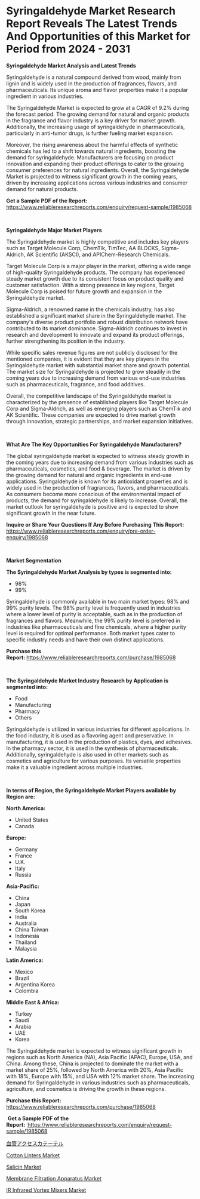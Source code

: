 <p><h1>Syringaldehyde Market Research Report Reveals The Latest Trends And Opportunities of this Market for Period from 2024 - 2031</h1></p><p><strong>Syringaldehyde Market Analysis and Latest Trends</strong></p>
<p><p>Syringaldehyde is a natural compound derived from wood, mainly from lignin and is widely used in the production of fragrances, flavors, and pharmaceuticals. Its unique aroma and flavor properties make it a popular ingredient in various industries.</p><p>The Syringaldehyde Market is expected to grow at a CAGR of 9.2% during the forecast period. The growing demand for natural and organic products in the fragrance and flavor industry is a key driver for market growth. Additionally, the increasing usage of syringaldehyde in pharmaceuticals, particularly in anti-tumor drugs, is further fueling market expansion.</p><p>Moreover, the rising awareness about the harmful effects of synthetic chemicals has led to a shift towards natural ingredients, boosting the demand for syringaldehyde. Manufacturers are focusing on product innovation and expanding their product offerings to cater to the growing consumer preferences for natural ingredients. Overall, the Syringaldehyde Market is projected to witness significant growth in the coming years, driven by increasing applications across various industries and consumer demand for natural products.</p></p>
<p><strong>Get a Sample PDF of the Report:&nbsp;</strong> <a href="https://www.reliableresearchreports.com/enquiry/request-sample/1985068">https://www.reliableresearchreports.com/enquiry/request-sample/1985068</a></p>
<p>&nbsp;</p>
<p><strong>Syringaldehyde Major Market Players</strong></p>
<p><p>The Syringaldehyde market is highly competitive and includes key players such as Target Molecule Corp, ChemTik, TimTec, AA BLOCKS, Sigma-Aldrich, AK Scientific (AKSCI), and APIChem-Research Chemicals. </p><p>Target Molecule Corp is a major player in the market, offering a wide range of high-quality Syringaldehyde products. The company has experienced steady market growth due to its consistent focus on product quality and customer satisfaction. With a strong presence in key regions, Target Molecule Corp is poised for future growth and expansion in the Syringaldehyde market.</p><p>Sigma-Aldrich, a renowned name in the chemicals industry, has also established a significant market share in the Syringaldehyde market. The company's diverse product portfolio and robust distribution network have contributed to its market dominance. Sigma-Aldrich continues to invest in research and development to innovate and expand its product offerings, further strengthening its position in the industry.</p><p>While specific sales revenue figures are not publicly disclosed for the mentioned companies, it is evident that they are key players in the Syringaldehyde market with substantial market share and growth potential. The market size for Syringaldehyde is projected to grow steadily in the coming years due to increasing demand from various end-use industries such as pharmaceuticals, fragrance, and food additives.</p><p>Overall, the competitive landscape of the Syringaldehyde market is characterized by the presence of established players like Target Molecule Corp and Sigma-Aldrich, as well as emerging players such as ChemTik and AK Scientific. These companies are expected to drive market growth through innovation, strategic partnerships, and market expansion initiatives.</p></p>
<p>&nbsp;</p>
<p><strong>What Are The Key Opportunities For Syringaldehyde Manufacturers?</strong></p>
<p><p>The global syringaldehyde market is expected to witness steady growth in the coming years due to increasing demand from various industries such as pharmaceuticals, cosmetics, and food & beverage. The market is driven by the growing demand for natural and organic ingredients in end-use applications. Syringaldehyde is known for its antioxidant properties and is widely used in the production of fragrances, flavors, and pharmaceuticals. As consumers become more conscious of the environmental impact of products, the demand for syringaldehyde is likely to increase. Overall, the market outlook for syringaldehyde is positive and is expected to show significant growth in the near future.</p></p>
<p><strong>Inquire or Share Your Questions If Any Before Purchasing This Report:</strong> <a href="https://www.reliableresearchreports.com/enquiry/pre-order-enquiry/1985068">https://www.reliableresearchreports.com/enquiry/pre-order-enquiry/1985068</a></p>
<p>&nbsp;</p>
<p><strong>Market Segmentation</strong></p>
<p><strong>The Syringaldehyde Market Analysis by types is segmented into:</strong></p>
<p><ul><li>98%</li><li>99%</li></ul></p>
<p><p>Syringaldehyde is commonly available in two main market types: 98% and 99% purity levels. The 98% purity level is frequently used in industries where a lower level of purity is acceptable, such as in the production of fragrances and flavors. Meanwhile, the 99% purity level is preferred in industries like pharmaceuticals and fine chemicals, where a higher purity level is required for optimal performance. Both market types cater to specific industry needs and have their own distinct applications.</p></p>
<p><strong>Purchase this Report:&nbsp;</strong><a href="https://www.reliableresearchreports.com/purchase/1985068">https://www.reliableresearchreports.com/purchase/1985068</a></p>
<p>&nbsp;</p>
<p><strong>The Syringaldehyde Market Industry Research by Application is segmented into:</strong></p>
<p><ul><li>Food</li><li>Manufacturing</li><li>Pharmacy</li><li>Others</li></ul></p>
<p><p>Syringaldehyde is utilized in various industries for different applications. In the food industry, it is used as a flavoring agent and preservative. In manufacturing, it is used in the production of plastics, dyes, and adhesives. In the pharmacy sector, it is used in the synthesis of pharmaceuticals. Additionally, syringaldehyde is also used in other markets such as cosmetics and agriculture for various purposes. Its versatile properties make it a valuable ingredient across multiple industries.</p></p>
<p>&nbsp;</p>
<p><strong>In terms of Region, the Syringaldehyde Market Players available by Region are:</strong></p>
<p>
    <p> <strong> North America: </strong>
        <ul>
            <li>United States</li>
            <li>Canada</li>
        </ul>
        </p> 
    <p> <strong> Europe: </strong>
        <ul>
            <li>Germany</li>
            <li>France</li>
            <li>U.K.</li>
            <li>Italy</li>
            <li>Russia</li>
        </ul>
        </p> 
    <p> <strong> Asia-Pacific: </strong>
        <ul>
            <li>China</li>
            <li>Japan</li>
            <li>South Korea</li>
            <li>India</li>
            <li>Australia</li>
            <li>China Taiwan</li>
            <li>Indonesia</li>
            <li>Thailand</li>
            <li>Malaysia</li>
        </ul>
        </p> 
    <p> <strong> Latin America: </strong>
        <ul>
            <li>Mexico</li>
            <li>Brazil</li>
            <li>Argentina Korea</li>
            <li>Colombia</li>
        </ul>
        </p> 
    <p> <strong> Middle East & Africa: </strong>
        <ul>
            <li>Turkey</li>
            <li>Saudi</li>
            <li>Arabia</li>
            <li>UAE</li>
            <li>Korea</li>
        </ul>
    </p>
    </p>
<p><p>The Syringaldehyde market is expected to witness significant growth in regions such as North America (NA), Asia Pacific (APAC), Europe, USA, and China. Among these, China is projected to dominate the market with a market share of 25%, followed by North America with 20%, Asia Pacific with 18%, Europe with 15%, and USA with 12% market share. The increasing demand for Syringaldehyde in various industries such as pharmaceuticals, agriculture, and cosmetics is driving the growth in these regions.</p></p>
<p><strong>Purchase this Report: </strong><a href="https://www.reliableresearchreports.com/purchase/1985068">https://www.reliableresearchreports.com/purchase/1985068</a></p>
<p>&nbsp;<strong>Get a Sample PDF of the Report:&nbsp;&nbsp;</strong><a href="https://www.reliableresearchreports.com/enquiry/request-sample/1985068">https://www.reliableresearchreports.com/enquiry/request-sample/1985068</a></p>
<p><strong></strong></p>
<p><p><a href="https://medium.com/@novastamm2023/%E8%A1%80%E7%AE%A1%E3%82%A2%E3%82%AF%E3%82%BB%E3%82%B9%E3%82%AB%E3%83%86%E3%83%BC%E3%83%86%E3%83%AB%E5%B8%82%E5%A0%B4%E8%AA%BF%E6%9F%BB%E3%83%AC%E3%83%9D%E3%83%BC%E3%83%88-%E3%81%9D%E3%81%AE%E6%AD%B4%E5%8F%B2%E3%81%A82031%E5%B9%B4%E3%81%BE%E3%81%A7%E3%81%AE%E4%BA%88%E6%B8%AC-a93634ac07f7">血管アクセスカテーテル</a></p><p><a href="https://github.com/julyju69/Market-Research-Report-List-2/blob/main/cotton-linters-market.md">Cotton Linters Market</a></p><p><a href="https://github.com/nathandecarvalho/Market-Research-Report-List-2/blob/main/salicin-market.md">Salicin Market</a></p><p><a href="https://view.publitas.com/reportprime-1/membrane-filtration-apparatus-market-size-market-share-and-global-market-analysis-report-2023-2030/">Membrane Filtration Apparatus Market</a></p><p><a href="https://view.publitas.com/reportprime-1/ir-infrared-vortex-mixers-market-centers-on-aspects-such-as-market-growth-market-share-market-opportunity-and-projected-forecasts-spanning-from-2023-to-2030/">IR Infrared Vortex Mixers Market</a></p></p>